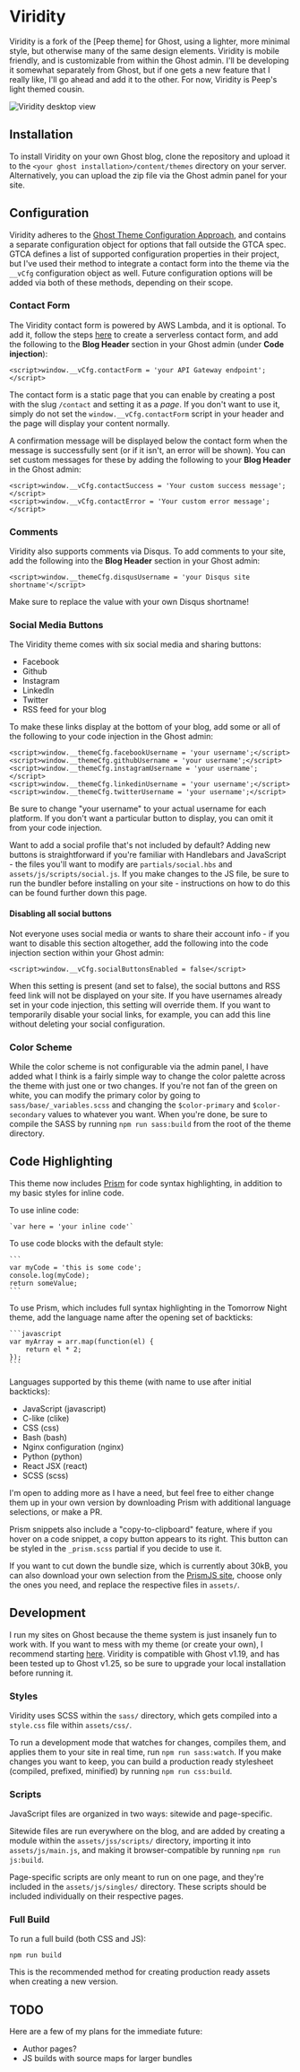 # Viridity

Viridity is a fork of the [Peep theme] for Ghost, using a lighter, more minimal style, but otherwise many of the same design elements. Viridity is mobile friendly, and is customizable from within the Ghost admin. I'll be developing it somewhat separately from Ghost, but if one gets a new feature that I really like, I'll go ahead and add it to the other. For now, Viridity is Peep's light themed cousin.

![Viridity desktop view](https://s3.amazonaws.com/peepthemesamples/viridity-desktop.png)

## Installation

To install Viridity on your own Ghost blog, clone the repository and upload it to the `<your ghost installation>/content/themes` directory on your server. Alternatively, you can upload the zip file via the Ghost admin panel for your site.

## Configuration

Viridity adheres to the [Ghost Theme Configuration Approach](https://github.com/unwitting/gtca), and contains a separate configuration object for options that fall outside the GTCA spec. GTCA defines a list of supported configuration properties in their project, but I've used their method to integrate a contact form into the theme via the `__vCfg` configuration object as well. Future configuration options will be added via both of these methods, depending on their scope.

### Contact Form

The Viridity contact form is powered by AWS Lambda, and it is optional. To add it, follow the steps [here](https://linuxacademy.com/blog/aws/how-to-build-a-serverless-contact-form-on-aws/) to create a serverless contact form, and add the following to the **Blog Header** section in your Ghost admin (under **Code injection**):

```
<script>window.__vCfg.contactForm = 'your API Gateway endpoint';</script>
```

The contact form is a static page that you can enable by creating a post with the slug `/contact` and setting it as a _page_. If you don't want to use it, simply do not set the `window.__vCfg.contactForm` script in your header and the page will display your content normally.

A confirmation message will be displayed below the contact form when the message is successfully sent (or if it isn't, an error will be shown). You can set custom messages for these by adding the following to your **Blog Header** in the Ghost admin:

```
<script>window.__vCfg.contactSuccess = 'Your custom success message';</script>
<script>window.__vCfg.contactError = 'Your custom error message';</script>
```

### Comments

Viridity also supports comments via Disqus. To add comments to your site, add the following into the **Blog Header** section in your Ghost admin:

    <script>window.__themeCfg.disqusUsername = 'your Disqus site shortname'</script>

Make sure to replace the value with your own Disqus shortname!

### Social Media Buttons

The Viridity theme comes with six social media and sharing buttons:

- Facebook
- Github
- Instagram
- LinkedIn
- Twitter
- RSS feed for your blog

To make these links display at the bottom of your blog, add some or all of the following to your code injection in the Ghost admin:

```
<script>window.__themeCfg.facebookUsername = 'your username';</script>
<script>window.__themeCfg.githubUsername = 'your username';</script>
<script>window.__themeCfg.instagramUsername = 'your username';</script>
<script>window.__themeCfg.linkedinUsername = 'your username';</script>
<script>window.__themeCfg.twitterUsername = 'your username';</script>
```

Be sure to change "your username" to your actual username for each platform. If you don't want a particular button to display, you can omit it from your code injection.

Want to add a social profile that's not included by default? Adding new buttons is straightforward if you're familiar with Handlebars and JavaScript - the files you'll want to modify are `partials/social.hbs` and `assets/js/scripts/social.js`. If you make changes to the JS file, be sure to run the bundler before installing on your site - instructions on how to do this can be found further down this page.

#### Disabling all social buttons

Not everyone uses social media or wants to share their account info - if you want to disable this section altogether, add the following into the code injection section within your Ghost admin:

    <script>window.__vCfg.socialButtonsEnabled = false</script>

When this setting is present (and set to false), the social buttons and RSS feed link will not be displayed on your site. If you have usernames already set in your code injection, this setting will override them. If you want to temporarily disable your social links, for example, you can add this line without deleting your social configuration.

### Color Scheme

While the color scheme is not configurable via the admin panel, I have added what I think is a fairly simple way to change the color palette across the theme with just one or two changes. If you're not fan of the green on white, you can modify the primary color by going to `sass/base/_variables.scss` and changing the `$color-primary` and `$color-secondary` values to whatever you want. When you're done, be sure to compile the SASS by running `npm run sass:build` from the root of the theme directory.

## Code Highlighting

This theme now includes [Prism](http://prismjs.com/) for code syntax highlighting, in addition to my basic styles for inline code.

To use inline code:

    `var here = 'your inline code'`

To use code blocks with the default style:

    ```
    var myCode = 'this is some code';
    console.log(myCode);
    return someValue;
    ```

To use Prism, which includes full syntax highlighting in the Tomorrow Night theme, add the language name after the opening set of backticks:

    ```javascript
    var myArray = arr.map(function(el) {
        return el * 2;
    });
    ```

Languages supported by this theme (with name to use after initial backticks):

- JavaScript (javascript)
- C-like (clike)
- CSS (css)
- Bash (bash)
- Nginx configuration (nginx)
- Python (python)
- React JSX (react)
- SCSS (scss)

I'm open to adding more as I have a need, but feel free to either change them up in your own version by downloading Prism with additional language selections, or make a PR.

Prism snippets also include a "copy-to-clipboard" feature, where if you hover on a code snippet, a copy button appears to its right. This button can be styled in the `_prism.scss` partial if you decide to use it.

If you want to cut down the bundle size, which is currently about 30kB, you can also download your own selection from the [PrismJS site](https://prismjs.com/download.html), choose only the ones you need, and replace the respective files in `assets/`.

## Development

I run my sites on Ghost because the theme system is just insanely fun to work with. If you want to mess with my theme (or create your own), I recommend starting [here](https://docs.ghost.org/docs/install-local). Viridity is compatible with Ghost v1.19, and has been tested up to Ghost v1.25, so be sure to upgrade your local installation before running it.

### Styles

Viridity uses SCSS within the `sass/` directory, which gets compiled into a `style.css` file within `assets/css/`.

To run a development mode that watches for changes, compiles them, and applies them to your site in real time, run `npm run sass:watch`. If you make changes you want to keep, you can build a production ready stylesheet (compiled, prefixed, minified) by running `npm run css:build`.

### Scripts

JavaScript files are organized in two ways: sitewide and page-specific.

Sitewide files are run everywhere on the blog, and are added by creating a module within the `assets/jss/scripts/` directory, importing it into `assets/js/main.js`, and making it browser-compatible by running `npm run js:build`.

Page-specific scripts are only meant to run on one page, and they're included in the `assets/js/singles/` directory. These scripts should be included individually on their respective pages.

### Full Build

To run a full build (both CSS and JS):

    npm run build

This is the recommended method for creating production ready assets when creating a new version.

## TODO

Here are a few of my plans for the immediate future:

- Author pages?
- JS builds with source maps for larger bundles
